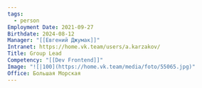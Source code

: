 ```yaml
---
tags:
  - person
Employment Date: 2021-09-27
Birthdate: 2024-08-12
Manager: "[[Евгений Джумак]]"
Intranet: https://home.vk.team/users/a.karzakov/
Title: Group Lead
Competency: "[[Dev Frontend]]"
Image: "![|100](https://home.vk.team/media/foto/55065.jpg)"
Office: Большая Морская
---
```

